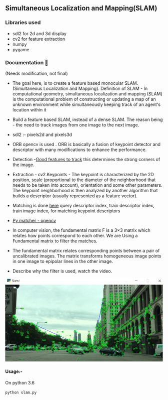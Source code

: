 ## Simultaneous Localization and Mapping(SLAM) 


### Libraries used
- sdl2 for 2d and 3d display
- cv2 for feature extraction
- numpy
- pygame


### Documentation :wrench:
(Needs modification, not final)


- The goal here, is to create a feature based monocular SLAM.(Simultaneous Localization and Mapping). Definition of SLAM - In computational geometry, simultaneous localization and mapping (SLAM) is the computational problem of constructing or updating a map of an unknown environment while simultaneously keeping track of an agent's location within it
- Build a feature based SLAM, instead of a dense SLAM. The reason being - the need to track images from one image to the next image.
- sdl2 :- pixels2d and pixels3d

- ORB opencv is used . ORB is basically a fusion of keypoint detector and descriptor with many modifications to enhance the performance.
- Detection -[Good features to track](https://docs.opencv.org/2.4/modules/imgproc/doc/feature_detection.html#goodfeaturestotrack) this determines the strong corners of the image.
- Extraction - cv2.Keypoints - The keypoint is characterized by the 2D position, scale (proportional to the diameter of the neighborhood that needs to be taken into account), orientation and some other parameters. The keypoint neighborhood is then analyzed by another algorithm that builds a descriptor (usually represented as a feature vector).
- Matching is done [here](https://github.com/SystemX-ai/Pilot-X/blob/master/self%20driving/slam/feature_extractor.py#L37) query descriptor index, train descriptor index, train image index, for matching keypoint descriptors
- [Py matcher - opencv](https://opencv-python-tutroals.readthedocs.io/en/latest/py_tutorials/py_feature2d/py_matcher/py_matcher.html)
- In computer vision, the fundamental matrix F  is a 3×3 matrix which relates how points correspond to each other. We are Using a Fundamental matrix to filter the matches. 
- The fundamental matrix relates corresponding points between a pair of uncalibrated images. The matrix transforms homogeneous image points in one image to epipolar lines in the other image.
- Describe why the filter is used, watch the video.


![alt_text](https://github.com/SystemX-ai/Pilot-X/blob/master/self%20driving/slam/imgs/img_!.png)



#### Usage:- 

On python 3.6
```
python slam.py
```

